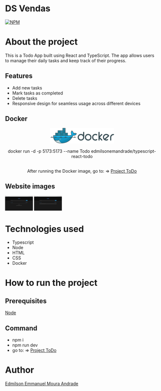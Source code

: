# DS Vendas
[![NPM](https://img.shields.io/npm/l/react)](https://github.com/EdmilsonEMAndrade/projeto-sds3/blob/master/LICENSE) 

# About the project

This is a Todo App built using React and TypeScript. The app allows users to manage their daily tasks and keep track of their progress.

## Features

- Add new tasks
- Mark tasks as completed
- Delete tasks
- Responsive design for seamless usage across different devices

## Docker
<div align='center'>
<img src="./src/assets/docker.png"  height="50" alt="docker"/> 
  <br/>
  <p>docker run -d -p 5173:5173 --name Todo edmilsonemandrade/typescript-react-todo</p>
  <br/>
  After running the Docker image, go to: => <a href="http://localhost:5173/" target="_blank">Project ToDo</a>
</div>

## Website images

<img src="./src/assets/screen_no_tasks.png"  height="50" alt="image demonstrating the page without tasks"/>
<img src="./src/assets/screen_with_tasks.png"  height="50" alt="image demonstrating the page with tasks"/>

# Technologies used
- Typescript
- Node
- HTML
- CSS
- Docker

# How to run the project

## Prerequisites
<a href="https://nodejs.org/en" target="_blank">Node</a>

## Command
- npm i
- npm run dev
- go to: => <a href="http://localhost:5173/" target="_blank">Project ToDo</a>

# Author
<a href="https://www.linkedin.com/in/eemandrade/" target="_blank">Edmilson Emmanuel Moura Andrade</a>